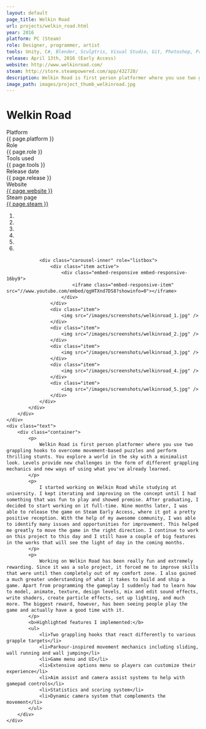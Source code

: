 ```yaml
---
layout: default
page_title: Welkin Road
url: projects/welkin_road.html
year: 2016
platform: PC (Steam)
role: Designer, programmer, artist
tools: Unity, C#, Blender, Sculptris, Visual Studio, Git, Photoshop, Premiere
release: April 13th, 2016 (Early Access)
website: http://www.welkinroad.com/
steam: http://store.steampowered.com/app/432720/
description: Welkin Road is first person platformer where you use two grappling hooks to overcome movement-based puzzles.
image_path: images/project_thumb_welkinroad.jpg
---
```

<div class="project-page">
	<div class="description">
		<div class="container">
			<h1>Welkin Road</h1>
			<div class="row detail">
				<div class="col-md-6 first">Platform</div>
				<div class="col-md-6 second">{{ page.platform }}</div>
			</div>
			<div class="row detail">
				<div class="col-md-6 first">Role</div>
				<div class="col-md-6 second">{{ page.role }}</div>
			</div>
			<div class="row detail">
				<div class="col-md-6 first">Tools used</div>
				<div class="col-md-6 second">{{ page.tools }}</div>
			</div>
			<div class="row detail">
				<div class="col-md-6 first">Release date</div>
				<div class="col-md-6 second">{{ page.release }}</div>
			</div>
			<div class="row detail">
				<div class="col-md-6 first">Website</div>
				<div class="col-md-6 second"><a href="{{ page.website }}">{{ page.website }}</a></div>
			</div>
			<div class="row detail last">
				<div class="col-md-6 first">Steam page</div>
				<div class="col-md-6 second"><a href="{{ page.steam }}">{{ page.steam }}</a></div>
			</div>
		</div>
	</div>
	<div class="media">
		<div class="container">
			<div id="carousel-example-generic" class="carousel slide" data-ride="carousel" data-interval="false">
				<ol class="carousel-indicators">
					<li data-target="#carousel-example-generic" data-slide-to="0" class="active"></li>
					<li data-target="#carousel-example-generic" data-slide-to="1"></li>
					<li data-target="#carousel-example-generic" data-slide-to="2"></li>
					<li data-target="#carousel-example-generic" data-slide-to="3"></li>
					<li data-target="#carousel-example-generic" data-slide-to="4"></li>
					<li data-target="#carousel-example-generic" data-slide-to="5"></li>
				</ol>

				<div class="carousel-inner" role="listbox">
					<div class="item active">
						<div class="embed-responsive embed-responsive-16by9">
							<iframe class="embed-responsive-item" src="//www.youtube.com/embed/qgHTXnd7DS8?showinfo=0"></iframe>
						</div>
					</div>
					<div class="item">
						<img src="/images/screenshots/welkinroad_1.jpg" />
					</div>
					<div class="item">
						<img src="/images/screenshots/welkinroad_2.jpg" />
					</div>
					<div class="item">
						<img src="/images/screenshots/welkinroad_3.jpg" />
					</div>
					<div class="item">
						<img src="/images/screenshots/welkinroad_4.jpg" />
					</div>
					<div class="item">
						<img src="/images/screenshots/welkinroad_5.jpg" />
					</div>
				</div>
			</div>
		</div>
	</div>
	<div class="text">
		<div class="container">
			<p>
				Welkin Road is first person platformer where you use two grappling hooks to overcome movement-based puzzles and perform thrilling stunts. You explore a world in the sky with a minimalist look. Levels provide new challenges in the form of different grappling mechanics and new ways of using what you've already learned.
			</p>
			<p>
				I started working on Welkin Road while studying at university. I kept iterating and improving on the concept until I had something that was fun to play and showed promise. After graduating, I decided to start working on it full-time. Nine months later, I was able to release the game on Steam Early Access, where it got a pretty positive reception. With the help of my awesome community, I was able to identify many issues and opportunities for improvement. This helped me greatly to move the game in the right direction. I continue to work on this project to this day and I still have a couple of big features in the works that will see the light of day in the coming months.
			</p>
			<p>
				Working on Welkin Road has been really fun and extremely rewarding. Since it was a solo project, it forced me to improve skills that were until then completely out of my comfort zone. I also gained a much greater understanding of what it takes to build and ship a game. Apart from programming the gameplay I suddenly had to learn how to model, animate, texture, design levels, mix and edit sound effects, write shaders, create particle effects, set up lighting, and much more. The biggest reward, however, has been seeing people play the game and actually have a good time with it.
			</p>
			<b>Highlighted features I implemented:</b>
			<ul>
				<li>Two grappling hooks that react differently to various grapple targets</li>
				<li>Parkour-inspired movement mechanics including sliding, wall running and wall jumping</li>
				<li>Game menu and UI</li>
				<li>Extensive options menu so players can customize their experience</li>
				<li>Aim assist and camera assist systems to help with gamepad controls</li>
				<li>Statistics and scoring system</li>
				<li>Dynamic camera system that complements the movement</li>
			</ul>
		</div>
	</div>
</div>